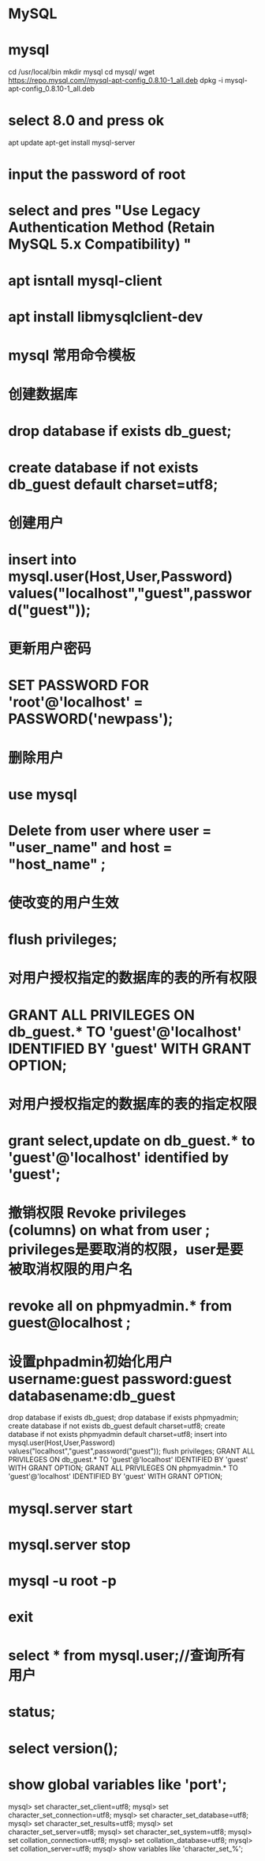 # MySQL

# mysql
cd /usr/local/bin
mkdir mysql
cd mysql/
wget https://repo.mysql.com//mysql-apt-config_0.8.10-1_all.deb
dpkg -i mysql-apt-config_0.8.10-1_all.deb
# select 8.0 and press ok
apt update
apt-get install mysql-server
# input the password of root
# select and pres "Use Legacy Authentication Method (Retain MySQL 5.x Compatibility) "

# apt isntall mysql-client
# apt install libmysqlclient-dev


# mysql 常用命令模板
# 创建数据库
# drop database if exists db_guest;
# create database if not exists db_guest default charset=utf8;
# 创建用户
# insert into mysql.user(Host,User,Password) values("localhost","guest",password("guest"));
# 更新用户密码
# SET PASSWORD FOR 'root'@'localhost' = PASSWORD('newpass');
# 删除用户
# use mysql
# Delete from user where user = "user_name" and host = "host_name" ;
# 使改变的用户生效
# flush privileges;
# 对用户授权指定的数据库的表的所有权限
# GRANT ALL PRIVILEGES ON db_guest.* TO 'guest'@'localhost' IDENTIFIED BY 'guest' WITH GRANT OPTION;
# 对用户授权指定的数据库的表的指定权限
# grant select,update on db_guest.* to 'guest'@'localhost'   identified by 'guest';
# 撤销权限 Revoke privileges (columns) on what from user ;  privileges是要取消的权限，user是要被取消权限的用户名
# revoke all on phpmyadmin.* from guest@localhost ;

# 设置phpadmin初始化用户 username:guest password:guest databasename:db_guest
drop database if exists db_guest;
drop database if exists phpmyadmin;
create database if not exists db_guest default charset=utf8;
create database if not exists phpmyadmin default charset=utf8;
insert into mysql.user(Host,User,Password) values("localhost","guest",password("guest"));
flush privileges;
GRANT ALL PRIVILEGES ON db_guest.* TO 'guest'@'localhost' IDENTIFIED BY 'guest' WITH GRANT OPTION;
GRANT ALL PRIVILEGES ON phpmyadmin.* TO 'guest'@'localhost' IDENTIFIED BY 'guest' WITH GRANT OPTION;

# mysql.server start
# mysql.server stop
# mysql -u root -p
# exit
# select * from mysql.user;//查询所有用户
# status;
# select version();  
# show global variables like 'port';
mysql> set character_set_client=utf8;
mysql> set character_set_connection=utf8;
mysql> set character_set_database=utf8;
mysql> set character_set_results=utf8;
mysql> set character_set_server=utf8;
mysql> set character_set_system=utf8;
mysql> set collation_connection=utf8;
mysql> set collation_database=utf8;
mysql> set collation_server=utf8;
mysql> show variables like 'character_set_%';
